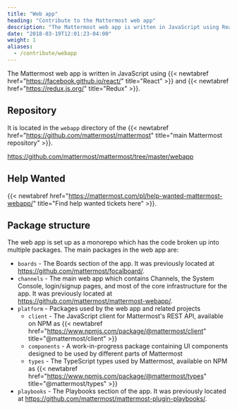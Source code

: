 ```yaml
---
title: "Web app"
heading: "Contribute to the Mattermost web app"
description: "The Mattermost web app is written in JavaScript using React and Redux."
date: "2018-03-19T12:01:23-04:00"
weight: 1
aliases:
  - /contribute/webapp
---
```


The Mattermost web app is written in JavaScript using {{< newtabref href="https://facebook.github.io/react/" title="React" >}} and {{< newtabref href="https://redux.js.org/" title="Redux" >}}.

## Repository

It is located in the `webapp` directory of the {{< newtabref href="https://github.com/mattermost/mattermost" title="main Mattermost repository" >}}.

https://github.com/mattermost/mattermost/tree/master/webapp

## Help Wanted

{{< newtabref href="https://mattermost.com/pl/help-wanted-mattermost-webapp/" title="Find help wanted tickets here" >}}.

## Package structure

The web app is set up as a monorepo which has the code broken up into multiple packages. The main packages in the web app are:

* `boards` - The Boards section of the app. It was previously located at https://github.com/mattermost/focalboard/.
* `channels` - The main web app which contains Channels, the System Console, login/signup pages, and most of the core infrastructure for the app. It was previously located at https://github.com/mattermost/mattermost-webapp/.
* `platform` - Packages used by the web app and related projects
    * `client` - The JavaScript client for Mattermost's REST API, available on NPM as {{< newtabref href="https://www.npmjs.com/package/@mattermost/client" title="@mattermost/client" >}}
    * `components` - A work-in-progress package containing UI components designed to be used by different parts of Mattermost
    * `types` - The TypeScript types used by Mattermost, available on NPM as {{< newtabref href="https://www.npmjs.com/package/@mattermost/types" title="@mattermost/types" >}}
* `playbooks` - The Playbooks section of the app. It was previously located at https://github.com/mattermost/mattermost-plugin-playbooks/.

